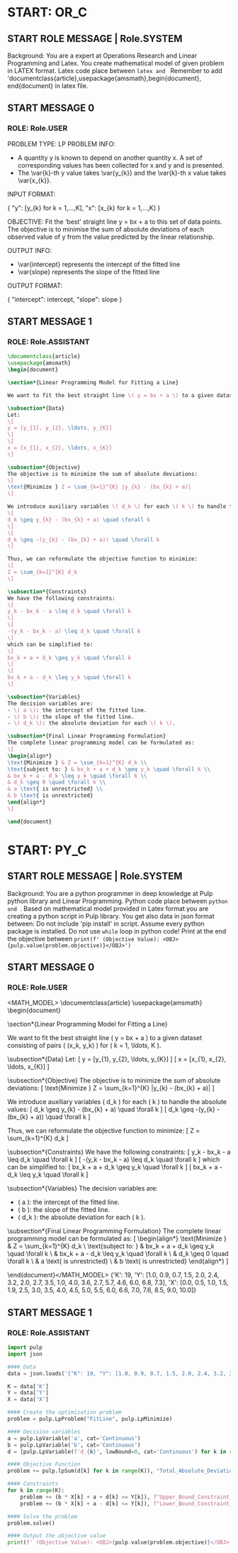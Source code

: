 # START: OR_C 
## START ROLE MESSAGE | Role.SYSTEM 
Background: You are a expert at Operations Research and Linear Programming and Latex. You create mathematical model of given problem in LATEX format. Latex code place between ```latex and ``` Remember to add 'documentclass{article},usepackage{amsmath},begin{document}, end{document} in latex file. 
## START MESSAGE 0 
### ROLE: Role.USER
<DESCRIPTION>
PROBLEM TYPE: LP
PROBLEM INFO:

- A quantity y is known to depend on another quantity x. A set of corresponding values has been collected for x and y and is presented.
- The \var{k}-th y value takes \var{y_{k}} and the \var{k}-th x value takes \var{x_{k}}.

INPUT FORMAT:

{
    "y": [y_{k} for k = 1,...,K],
    "x": [x_{k} for k = 1,...,K]
}


OBJECTIVE: Fit the ‘best’ straight line y = bx + a to this set of data points. The objective is to minimise the sum of absolute deviations of each observed value of y from the value predicted by the linear relationship.

OUTPUT INFO:

- \var{intercept} represents the intercept of the fitted line
- \var{slope} represents the slope of the fitted line

OUTPUT FORMAT:

{
    "intercept": intercept,
    "slope": slope
}
</DESCRIPTION>


## START MESSAGE 1 
### ROLE: Role.ASSISTANT
```latex
\documentclass{article}
\usepackage{amsmath}
\begin{document}

\section*{Linear Programming Model for Fitting a Line}

We want to fit the best straight line \( y = bx + a \) to a given dataset consisting of pairs \( (x_k, y_k) \) for \( k = 1, \ldots, K \).

\subsection*{Data}
Let:
\[
y = [y_{1}, y_{2}, \ldots, y_{K}]
\]
\[
x = [x_{1}, x_{2}, \ldots, x_{K}]
\]

\subsection*{Objective}
The objective is to minimize the sum of absolute deviations:
\[
\text{Minimize } Z = \sum_{k=1}^{K} |y_{k} - (bx_{k} + a)|
\]

We introduce auxiliary variables \( d_k \) for each \( k \) to handle the absolute values:
\[
d_k \geq y_{k} - (bx_{k} + a) \quad \forall k
\]
\[
d_k \geq -(y_{k} - (bx_{k} + a)) \quad \forall k
\]

Thus, we can reformulate the objective function to minimize:
\[
Z = \sum_{k=1}^{K} d_k
\]

\subsection*{Constraints}
We have the following constraints:
\[
y_k - bx_k - a \leq d_k \quad \forall k
\]
\[
-(y_k - bx_k - a) \leq d_k \quad \forall k
\]
which can be simplified to:
\[
bx_k + a + d_k \geq y_k \quad \forall k
\]
\[
bx_k + a - d_k \leq y_k \quad \forall k
\]

\subsection*{Variables}
The decision variables are:
- \( a \): the intercept of the fitted line.
- \( b \): the slope of the fitted line.
- \( d_k \): the absolute deviation for each \( k \).

\subsection*{Final Linear Programming Formulation}
The complete linear programming model can be formulated as:
\[
\begin{align*}
\text{Minimize } & Z = \sum_{k=1}^{K} d_k \\
\text{subject to: } & bx_k + a + d_k \geq y_k \quad \forall k \\
& bx_k + a - d_k \leq y_k \quad \forall k \\
& d_k \geq 0 \quad \forall k \\
& a \text{ is unrestricted} \\
& b \text{ is unrestricted}
\end{align*}
\]

\end{document}
```

# START: PY_C 
## START ROLE MESSAGE | Role.SYSTEM 
Background: You are a python programmer in deep knowledge at Pulp python library and Linear Programming. Python code place between ```python and ```. Based on mathematical model provided in Latex format you are creating a python script in Pulp library. You get also data in json format between: <DATA></DATA> Do not include 'pip install' in script. Assume every python package is installed. Do not use `while` loop in python code! Print at the end the objective between <OBJ></OBJ> `print(f' (Objective Value): <OBJ>{pulp.value(problem.objective)}</OBJ>')` 
## START MESSAGE 0 
### ROLE: Role.USER
<MATH_MODEL>
\documentclass{article}
\usepackage{amsmath}
\begin{document}

\section*{Linear Programming Model for Fitting a Line}

We want to fit the best straight line \( y = bx + a \) to a given dataset consisting of pairs \( (x_k, y_k) \) for \( k = 1, \ldots, K \).

\subsection*{Data}
Let:
\[
y = [y_{1}, y_{2}, \ldots, y_{K}]
\]
\[
x = [x_{1}, x_{2}, \ldots, x_{K}]
\]

\subsection*{Objective}
The objective is to minimize the sum of absolute deviations:
\[
\text{Minimize } Z = \sum_{k=1}^{K} |y_{k} - (bx_{k} + a)|
\]

We introduce auxiliary variables \( d_k \) for each \( k \) to handle the absolute values:
\[
d_k \geq y_{k} - (bx_{k} + a) \quad \forall k
\]
\[
d_k \geq -(y_{k} - (bx_{k} + a)) \quad \forall k
\]

Thus, we can reformulate the objective function to minimize:
\[
Z = \sum_{k=1}^{K} d_k
\]

\subsection*{Constraints}
We have the following constraints:
\[
y_k - bx_k - a \leq d_k \quad \forall k
\]
\[
-(y_k - bx_k - a) \leq d_k \quad \forall k
\]
which can be simplified to:
\[
bx_k + a + d_k \geq y_k \quad \forall k
\]
\[
bx_k + a - d_k \leq y_k \quad \forall k
\]

\subsection*{Variables}
The decision variables are:
- \( a \): the intercept of the fitted line.
- \( b \): the slope of the fitted line.
- \( d_k \): the absolute deviation for each \( k \).

\subsection*{Final Linear Programming Formulation}
The complete linear programming model can be formulated as:
\[
\begin{align*}
\text{Minimize } & Z = \sum_{k=1}^{K} d_k \\
\text{subject to: } & bx_k + a + d_k \geq y_k \quad \forall k \\
& bx_k + a - d_k \leq y_k \quad \forall k \\
& d_k \geq 0 \quad \forall k \\
& a \text{ is unrestricted} \\
& b \text{ is unrestricted}
\end{align*}
\]

\end{document}</MATH_MODEL>
<DATA>
{'K': 19, 'Y': [1.0, 0.9, 0.7, 1.5, 2.0, 2.4, 3.2, 2.0, 2.7, 3.5, 1.0, 4.0, 3.6, 2.7, 5.7, 4.6, 6.0, 6.8, 7.3], 'X': [0.0, 0.5, 1.0, 1.5, 1.9, 2.5, 3.0, 3.5, 4.0, 4.5, 5.0, 5.5, 6.0, 6.6, 7.0, 7.6, 8.5, 9.0, 10.0]}</DATA>


## START MESSAGE 1 
### ROLE: Role.ASSISTANT
```python
import pulp
import json

#### Data
data = json.loads('{"K": 19, "Y": [1.0, 0.9, 0.7, 1.5, 2.0, 2.4, 3.2, 2.0, 2.7, 3.5, 1.0, 4.0, 3.6, 2.7, 5.7, 4.6, 6.0, 6.8, 7.3], "X": [0.0, 0.5, 1.0, 1.5, 1.9, 2.5, 3.0, 3.5, 4.0, 4.5, 5.0, 5.5, 6.0, 6.6, 7.0, 7.6, 8.5, 9.0, 10.0]}')

K = data['K']
Y = data['Y']
X = data['X']

#### Create the optimization problem
problem = pulp.LpProblem("FitLine", pulp.LpMinimize)

#### Decision variables
a = pulp.LpVariable('a', cat='Continuous')
b = pulp.LpVariable('b', cat='Continuous')
d = [pulp.LpVariable(f'd_{k}', lowBound=0, cat='Continuous') for k in range(K)]

#### Objective Function
problem += pulp.lpSum(d[k] for k in range(K)), "Total_Absolute_Deviation"

#### Constraints
for k in range(K):
    problem += (b * X[k] + a + d[k] >= Y[k]), f"Upper_Bound_Constraint_{k}"
    problem += (b * X[k] + a - d[k] <= Y[k]), f"Lower_Bound_Constraint_{k}"

#### Solve the problem
problem.solve()

#### Output the objective value
print(f' (Objective Value): <OBJ>{pulp.value(problem.objective)}</OBJ>')
```


